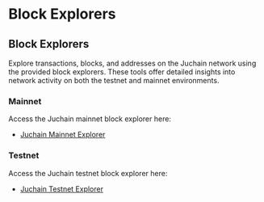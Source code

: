 # Block Explorers

## Block Explorers

Explore transactions, blocks, and addresses on the Juchain network using the provided block explorers. These tools offer detailed insights into network activity on both the testnet and mainnet environments.

### Mainnet[​](https://docs.bitlayer.org/docs/Build/DeveloperResources/BlockExplorers#mainnet) <a href="#mainnet" id="mainnet"></a>

Access the Juchain mainnet block explorer here:

* [Juchain Mainnet Explorer](https://juscan.io/)

### Testnet[​](https://docs.bitlayer.org/docs/Build/DeveloperResources/BlockExplorers#testnet) <a href="#testnet" id="testnet"></a>

Access the Juchain testnet block explorer here:

* [Juchain Testnet Explorer](https://testnet.juscan.io/)

[\
](https://docs.bitlayer.org/docs/Build/DeveloperResources/Faucets)
